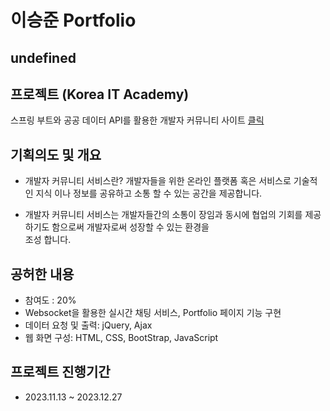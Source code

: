 # 이승준 Portfolio
## undefined

## 프로젝트 (Korea IT Academy)
스프링 부트와 공공 데이터 API를 활용한 개발자 커뮤니티 사이트 [클릭](https://github.com/SpringFirstProjectTogether/UNDEFINED_Final)


## 기획의도 및 개요 
* 개발자 커뮤니티 서비스란?
  개발자들을 위한 온라인 플랫폼 혹은 서비스로 기술적인 지식 이나 정보를 공유하고 소통 할 수 있는 공간을 제공합니다.

* 개발자 커뮤니티 서비스는 개발자들간의 소통이 장임과 동시에 협업의 기회를 제공하기도 함으로써 개발자로써 성장할 수 있는 환경을    
  조성 합니다.

## 공허한 내용  
* 참여도 : 20%
* Websocket을 활용한 실시간 채팅 서비스, Portfolio 페이지 기능 구현
* 데이터 요청 및 출력: jQuery, Ajax
* 웹 화면 구성: HTML, CSS, BootStrap, JavaScript

## 프로젝트 진행기간
* 2023.11.13 ~ 2023.12.27


